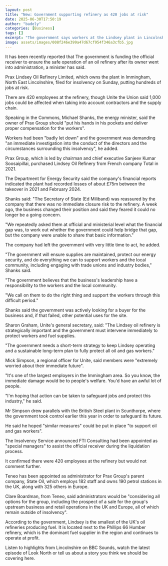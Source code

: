 ```yaml
---
layout: post
title: "New: Government supporting refinery as 420 jobs at risk"
date: 2025-06-30T17:50:19
author: "badely"
categories: [Business]
tags: []
excerpt: "The government says workers at the Lindsey plant in Lincolnshire have been 'badly let down'."
image: assets/images/008f246e399a47d67cf954f346a3cfb5.jpg
---
```


It has been recently reported that The government is funding the official receiver to ensure the safe operation of an oil refinery after its owner went into administration, a minister has said.

Prax Lindsey Oil Refinery Limited, which owns the plant in Immingham, North East Lincolnshire, filed for insolvency on Sunday, putting hundreds of jobs at risk.

There are 420 employees at the refinery, though Unite the Union said 1,000 jobs could be affected when taking into account contractors and the supply chain.

Speaking in the Commons, Michael Shanks, the energy minister, said the owner of Prax Group should "put his hands in his pockets and deliver proper compensation for the workers".

Workers had been "badly let down" and the government was demanding "an immediate investigation into the conduct of the directors and the circumstances surrounding this insolvency", he added.

Prax Group, which is led by chairman and chief executive Sanjeev Kumar Soosaipillai, purchased Lindsey Oil Refinery from French company Total in 2021. 

The Department for Energy Security said the company's financial reports indicated the plant had recorded losses of about £75m between the takeover in 2021 and February 2024.

Shanks said: "The Secretary of State (Ed Miliband) was reassured by the company that there was no immediate closure risk to the refinery. A week ago, the business changed their position and said they feared it could no longer be a going concern.

"We repeatedly asked them at official and ministerial level what the financial gap was, to work out whether the government could help bridge that gap, but the company were unable to share that basic information."

The company had left the government with very little time to act, he added.

"The government will ensure supplies are maintained, protect our energy security, and do everything we can to support workers and the local community, including engaging with trade unions and industry bodies," Shanks said.

"The government believes that the business's leadership have a responsibility to the workers and the local community.

"We call on them to do the right thing and support the workers through this difficult period."

Shanks said the government was actively looking for a buyer for the business and, if that failed, other potential uses for the site.

Sharon Graham, Unite's general secretary, said: "The Lindsey oil refinery is strategically important and the government must intervene immediately to protect workers and fuel supplies.

"The government needs a short-term strategy to keep Lindsey operating and a sustainable long-term plan to fully protect all oil and gas workers."

Mick Simpson, a regional officer for Unite, said members were "extremely worried about their immediate future".

"It's one of the largest employers in the Immingham area. So you know, the immediate damage would be to people's welfare. You'd have an awful lot of people.

"I'm hoping that action can be taken to safeguard jobs and protect this industry," he said.

Mr Simpson drew parallels with the British Steel plant in Scunthorpe, where the government took control earlier this year in order to safeguard its future.

He said he hoped "similar measures" could be put in place "to support oil and gas workers".

The Insolvency Service announced FTI Consulting had been appointed as "special managers" to assist the official receiver during the liquidation process.

It confirmed there were 420 employees at the refinery but would not comment further.

Teneo has been appointed as administrator for Prax Group's parent company, State Oil, which employs 182 staff and owns 190 petrol stations in the UK, along with 325 others in Europe.

Clare Boardman, from Teneo, said administrators would be "considering all options for the group, including the prospect of a sale for the group's upstream business and retail operations in the UK and Europe, all of which remain outside of insolvency".

According to the government, Lindsey is the smallest of the UK's oil refineries producing fuel. It is located next to the Phillips 66 Humber refinery, which is the dominant fuel supplier in the region and continues to operate at profit.

Listen to highlights from Lincolnshire on BBC Sounds, watch the latest episode of Look North or tell us about a story you think we should be covering here.

